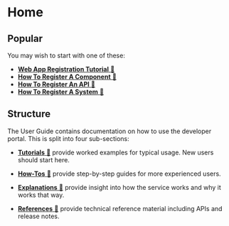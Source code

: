 # Home

## Popular

You may wish to start with one of these:

- [**Web App Registration Tutorial** :link:](tutorials/web-app.md)
- [**How To Register A Component** :link:](how-tos/register-a-component.md)
- [**How To Register An API** :link:](how-tos/register-a-static-api.md)
- [**How To Register A System** :link:](how-tos/register-a-system.md)

## Structure

The User Guide contains documentation on how to use the developer portal. This is split into four sub-sections:

- [**Tutorials** :link:](tutorials/index.md) provide worked examples for typical usage. New users should start here.

- [**How-Tos** :link:](how-tos/index.md) provide step-by-step guides for more experienced users.

- [**Explanations** :link:](explanations/index.md) provide insight into how the service works and why it works that way.

- [**References** :link:](references/index.md) provide technical reference material including APIs and release notes.

